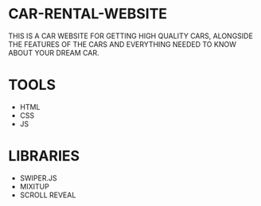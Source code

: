 # CAR-RENTAL-WEBSITE

THIS IS A CAR WEBSITE FOR GETTING HIGH QUALITY CARS, ALONGSIDE THE FEATURES OF THE CARS AND EVERYTHING NEEDED TO KNOW ABOUT YOUR DREAM CAR.

# TOOLS

- HTML
- CSS
- JS

# LIBRARIES

- SWIPER.JS
- MIXITUP
- SCROLL REVEAL
